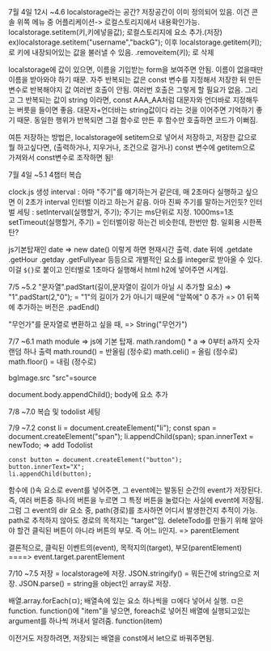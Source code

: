 7월 4일 12시 ~4.6
localstorage라는 공간? 저장공간이 이미 정의되어 있음. 이건 콘솔 위쪽 메뉴 중 어플리케이션-> 로컬스토리지에서 내용확인가능.
localstorage.setitem(키,키에넣을값); 로컬스토리지에 요소 추가.(저장)    ex)localstorage.setitem("username","backG");
이후 localstorage.getitem(키); 로 키에 내장되어있는 값을 불러낼 수 있음.
.removeitem(키); 로 삭제

localstorage에 값이 있으면, 이름을 기입받는 form을 보여주면 안됨. 이름이 없을때만 이름을 받아와야 하기 때문.
자주 반복되는 값은 const 변수를 지정해서 저장한 뒤 만든 변수로 반복해야지 값 여러번 호출이 안됨. 여러번 호출은 그렇게 할 필요가 없음.
그리고 그 반복되는 값이 string 이라면, const AAA_AA처럼 대문자와 언더바로 지정해두는 버릇을 들이면 좋음. 대문자+언더바는  string값이다 라는 것을 이어주면 기억하기 좋기 때문.
동일한 행위가 반복되면 그걸 함수로 만든 후 함수만 호출하면 코드가 이뻐짐.

여튼 저장하는 방법은, localstorage에 setitem으로 넣어서 저장하고,
저장한 값으로 뭘 하고싶다면, (출력하거나, 지우거나, 조건으로 걸거나) const 변수에 getitem으로 가져와서 const변수로 조작하면 됨!

7월 4일 ~5.1
4챕터 복습

clock.js 생성
interval : 아마 "주기"를 얘기하는거 같은데, 매 2초마다 실행하고 싶으면 이 2초가 interval 인터벌 이라고 하는거 같음. 아마 진짜 주기를 말하는거인듯?
인터벌 세팅 : setInterval(실행할거, 주기);  주기는 ms단위로 지정. 1000ms=1초
setTimeout(실행할거, 주기) = 인터벌이랑 하는건 비슷한데, 한번만 함. 일회용 시한폭탄?

js기본탑재인 date => new date() 이렇게 하면 현재시간 출력.
date 뒤에 .getdate .getHour .getday .getFullyear 등등으로 개별적인 요소를 integer로 받아올 수 있다.
이걸 `${}`로 붙이고 인터벌로 1초마다 실행해서 html h2에 넣어주면 시계임.

7/5 ~5.2
"문자열".padStart(길이,문자열이 길이가 아닐 시 추가할 요소) => "1".padStart(2,"0"); = "1"의 길이가 2가 아니기 때문에 "앞쪽에" 0 추가 => 01
뒤쪽에 추가하는 버전은 .padEnd()

"무언가"를 문자열로 변환하고 싶을 때, => String("무언가")

7/7 ~6.1
math module => js에 기본 탑재.
math.random() * a => 0부터 a까지 숫자 랜덤 하나 출력
math.round() = 반올림 (정수로)
math.celi() = 올림 (정수로)
math.floor() = 내림 (정수로)

bgImage.src "src"=source

document.body.appendChild(); body에 요소 추가

7/8 ~7.0
복습 및 todolist 세팅

7/9 ~7.2
const li = document.createElement("li");
    const span = document.createElement("span");
    li.appendChild(span);
    span.innerText = newTodo;  => add Todolist
    
    const button = document.createElement("button");
    button.innerText="X";
    li.appendChild(button);
함수에 ()속 요소로 event를 넣어주면, 그 event에는 발동된 순간의 event가 저장된다.
즉, 여러 버튼중 하나의 버튼을 누르면 그 특정 버튼을 눌렀다는 사실에 event에 저장됨.
그럼 그 event의 dir 요소 중, path(경로)를 조사하면 어디서 발생한건지 추적이 가능.
path로 추적하지 않아도 경로의 목적지는 "target"임.
deleteTodo를 만들기 위해 알아야 할건 클릭된 버튼이 아니라 버튼의 부모. 즉 어느 li인지. => parentElement

결론적으로, 클릭된 이벤트의(event), 목적지의(target), 부모(parentElement) ====> event.target.parentElement

7/10 ~7.5 
저장 = localstorage에 저장.
JSON.stringify() = 뭐든간에 string으로 저장.
JSON.parse() = string을 object인 array로 저장.

배열.array.forEach(ㅁ); 배열속에 있는 요소 하나씩을 ㅁ에다 넣어서 실행. ㅁ은 function.
function()에 "item"을 넣으면, foreach로 넣어진 배열에 실행되고있는 argument를 하나씩 꺼내서 알려줌. function(item)

이전거도 저장하려면, 저장되는 배열을 const에서 let으로 바꿔주면됨.
